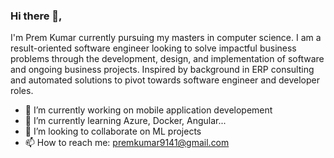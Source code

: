 ### Hi there 👋, 

I'm Prem Kumar currently pursuing my masters in computer science. I am a result-oriented software engineer looking to solve impactful business problems through the development, design, and implementation of software and ongoing business projects. Inspired by background in ERP consulting and automated solutions to pivot towards software engineer and developer roles.  

- 🔭 I’m currently working on mobile application developement
- 🌱 I’m currently learning Azure, Docker, Angular...
- 👯 I’m looking to collaborate on ML projects
- 📫 How to reach me: premkumar9141@gmail.com

